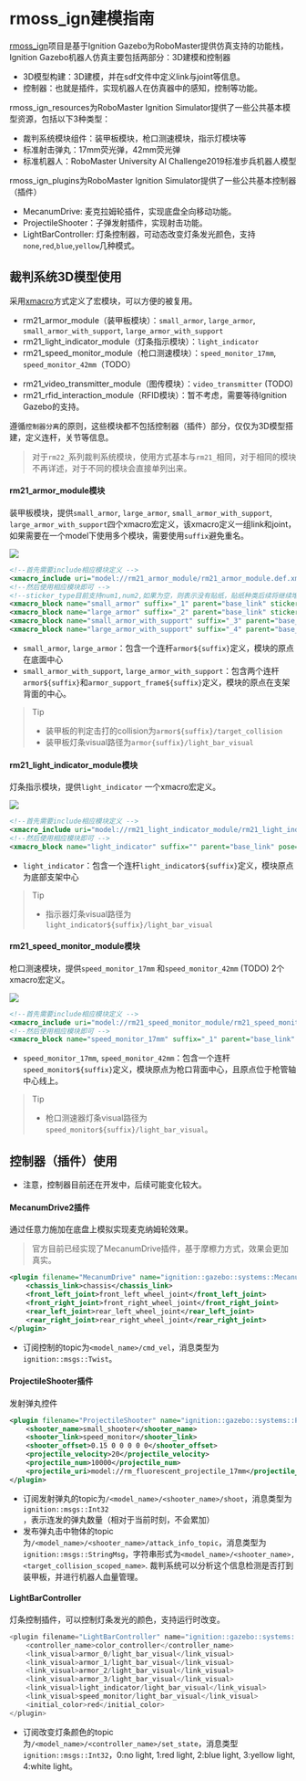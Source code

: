 # rmoss_ign建模指南

[rmoss_ign](https://github.com/robomaster-oss/rmoss_ign)项目是基于Ignition Gazebo为RoboMaster提供仿真支持的功能栈，Ignition Gazebo机器人仿真主要包括两部分：3D建模和控制器

* 3D模型构建：3D建模，并在sdf文件中定义link与joint等信息。
* 控制器：也就是插件，实现机器人在仿真器中的感知，控制等功能。

rmoss_ign_resources为RoboMaster Ignition Simulator提供了一些公共基本模型资源，包括以下3种类型：

* 裁判系统模块组件：装甲板模块，枪口测速模块，指示灯模块等
* 标准射击弹丸：17mm荧光弹，42mm荧光弹
* 标准机器人：RoboMaster University AI Challenge2019标准步兵机器人模型

rmoss_ign_plugins为RoboMaster Ignition Simulator提供了一些公共基本控制器（插件）

- MecanumDrive: 麦克拉姆轮插件，实现底盘全向移动功能。
- ProjectileShooter：子弹发射插件，实现射击功能。
- LightBarController: 灯条控制器，可动态改变灯条发光颜色，支持`none`,`red`,`blue`,`yellow`几种模式。

## 裁判系统3D模型使用

采用[xmacro](https://github.com/gezp/xmacro)方式定义了宏模块，可以方便的被复用。

* rm21_armor_module（装甲板模块）：`small_armor`, `large_armor`, `small_armor_with_support`, `large_armor_with_support`
* rm21_light_indicator_module（灯条指示模块）：`light_indicator` 
* rm21_speed_monitor_module（枪口测速模块）：`speed_monitor_17mm`, `speed_monitor_42mm`（TODO）

- rm21_video_transmitter_module（图传模块）：`video_transmitter` (TODO)
- rm21_rfid_interaction_module（RFID模块）：暂不考虑，需要等待Ignition Gazebo的支持。

遵循`控制器分离`的原则，这些模块都不包括控制器（插件）部分，仅仅为3D模型搭建，定义连杆，关节等信息。

> 对于`rm22_`系列裁判系统模块，使用方式基本与`rm21_`相同，对于相同的模块不再详述，对于不同的模块会直接单列出来。

#### rm21_armor_module模块

装甲板模块，提供`small_armor`, `large_armor`, `small_armor_with_support`, `large_armor_with_support`四个xmacro宏定义，该xmacro定义一组link和joint，如果需要在一个model下使用多个模块，需要使用`suffix`避免重名。

![](imgs/rm21_armor_module.png)

```xml
<!--首先需要include相应模块定义 -->
<xmacro_include uri="model://rm21_armor_module/rm21_armor_module.def.xmacro" />
<!--然后使用相应模块即可 -->
<!--sticker_type目前支持num1,num2,如果为空，则表示没有贴纸，贴纸种类后续将继续增加 -->
<xmacro_block name="small_armor" suffix="_1" parent="base_link" sticker_type="" pose="0 -0.15 0.2 0 0 0"/>
<xmacro_block name="large_armor" suffix="_2" parent="base_link" sticker_type="num1" pose="0 0.15 0.2 0 0 0"/>
<xmacro_block name="small_armor_with_support" suffix="_3" parent="base_link" sticker_type="num2" pose="0.2 0 0 0 0 0"/>
<xmacro_block name="large_armor_with_support" suffix="_4" parent="base_link" sticker_type="num2" pose="0 0.2 0 0 0 1.57"/>
```

* `small_armor`, `large_armor`：包含一个连杆`armor${suffix}`定义，模块的原点在底面中心
* `small_armor_with_support`, `large_armor_with_support`：包含两个连杆`armor${suffix}`和`armor_support_frame${suffix}`定义，模块的原点在支架背面的中心。

> Tip
>
> * 装甲板的判定击打的collision为`armor${suffix}/target_collision`
> * 装甲板灯条visual路径为`armor{suffix}/light_bar_visual`

#### rm21_light_indicator_module模块

灯条指示模块，提供`light_indicator` 一个xmacro宏定义。

![](imgs/rm21_light_indicator_module.png)

```xml
<!--首先需要include相应模块定义 -->  
<xmacro_include uri="model://rm21_light_indicator_module/rm21_light_indicator_module.def.xmacro" />
<!--然后使用相应模块即可 -->
<xmacro_block name="light_indicator" suffix="" parent="base_link" pose="0 0 0.2 0 0 0"/>
```

* `light_indicator`：包含一个连杆`light_indicator${suffix}`定义，模块原点为底部支架中心

> Tip
>
> * 指示器灯条visual路径为`light_indicator${suffix}/light_bar_visual`

#### rm21_speed_monitor_module模块

枪口测速模块，提供`speed_monitor_17mm` 和`speed_monitor_42mm` (TODO) 2个xmacro宏定义。

![](imgs/rm21_speed_monitor_module.png)

```xml
<!--首先需要include相应模块定义 -->  
<xmacro_include uri="model://rm21_speed_monitor_module/rm21_speed_monitor_module.def.xmacro" />
<!--然后使用相应模块即可 -->
<xmacro_block name="speed_monitor_17mm" suffix="_1" parent="base_link" pose="0.2 0 0 0 0 0"/> 
```

* `speed_monitor_17mm`, `speed_monitor_42mm`：包含一个连杆`speed_monitor${suffix}`定义，模块原点为枪口背面中心，且原点位于枪管轴中心线上。

> Tip
>
> * 枪口测速器灯条visual路径为`speed_monitor${suffix}/light_bar_visual`。

## 控制器（插件）使用

* 注意，控制器目前还在开发中，后续可能变化较大。

#### MecanumDrive2插件

通过任意力施加在底盘上模拟实现麦克纳姆轮效果。

> 官方目前已经实现了MecanumDrive插件，基于摩檫力方式，效果会更加真实。

```xml
<plugin filename="MecanumDrive" name="ignition::gazebo::systems::MecanumDrive2">
    <chassis_link>chassis</chassis_link>
    <front_left_joint>front_left_wheel_joint</front_left_joint>
    <front_right_joint>front_right_wheel_joint</front_right_joint>
    <rear_left_joint>rear_left_wheel_joint</rear_left_joint>
    <rear_right_joint>rear_right_wheel_joint</rear_right_joint>
</plugin>
```

* 订阅控制的topic为`<model_name>/cmd_vel`，消息类型为`ignition::msgs::Twist`。

#### ProjectileShooter插件 

发射弹丸控件

```xml
<plugin filename="ProjectileShooter" name="ignition::gazebo::systems::ProjectileShooter">
    <shooter_name>small_shooter</shooter_name>
    <shooter_link>speed_monitor</shooter_link>
    <shooter_offset>0.15 0 0 0 0 0</shooter_offset>
    <projectile_velocity>20</projectile_velocity>
    <projectile_num>10000</projectile_num>
    <projectile_uri>model://rm_fluorescent_projectile_17mm</projectile_uri>
</plugin>
```

* 订阅发射弹丸的topic为`/<model_name>/<shooter_name>/shoot`，消息类型为`ignition::msgs::Int32`，表示连发的弹丸数量（相对于当前时刻，不会累加）
* 发布弹丸击中物体的topic为`/<model_name>/<shooter_name>/attack_info_topic`，消息类型为`ignition::msgs::StringMsg`，字符串形式为`<model_name>/<shooter_name>, <target_collision_scoped_name>`. 裁判系统可以分析这个信息检测是否打到装甲板，并进行机器人血量管理。

#### LightBarController

灯条控制插件，可以控制灯条发光的颜色，支持运行时改变。

```c++
<plugin filename="LightBarController" name="ignition::gazebo::systems::LightBarController">
    <controller_name>color_controller</controller_name>
    <link_visual>armor_0/light_bar_visual</link_visual>
    <link_visual>armor_1/light_bar_visual</link_visual>
    <link_visual>armor_2/light_bar_visual</link_visual>
    <link_visual>armor_3/light_bar_visual</link_visual>
    <link_visual>light_indicator/light_bar_visual</link_visual>
    <link_visual>speed_monitor/light_bar_visual</link_visual>
    <initial_color>red</initial_color>
</plugin>
```

* 订阅改变灯条颜色的topic为`/<model_name>/<controller_name>/set_state`，消息类型`ignition::msgs::Int32`，0:no light, 1:red light, 2:blue light, 3:yellow light, 4:white light。

